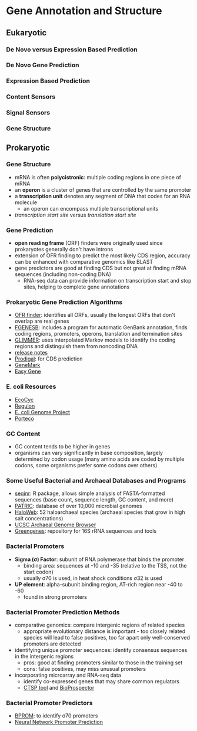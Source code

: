 # Gene Annotation and Structure
## Eukaryotic 
### De Novo versus Expression Based Prediction

### De Novo Gene Prediction

### Expression Based Prediction

### Content Sensors

### Signal Sensors

### Gene Structure

## Prokaryotic
### Gene Structure
- mRNA is often **polycistronic**: multiple coding regions in one piece of mRNA
- an **operon** is a cluster of genes that are controlled by the same promoter
- a **transcription unit** denotes any segment of DNA that codes for an RNA molecule
  - an operon can encompass multiple transcriptional units
- _transcription start site_ versus _translation start site_

### Gene Prediction
- **open reading frame** (ORF) finders were originally used since prokaryotes generally don't have introns
- extension of OFR finding to predict the most likely CDS region, accuracy can be enhanced with comparative genomics like BLAST
- gene predictors are good at finding CDS but not great at finding mRNA sequences (including non-coding DNA)
  -  RNA-seq data can provide information on transcription start and stop sites, helping to complete gene annotations

### Prokaryotic Gene Prediction Algorithms
- [OFR finder](https://www.ncbi.nlm.nih.gov/orffinder/): identifies all ORFs, usually the longest ORFs that don't overlap are real genes
- [FGENESB](http://www.softberry.com/berry.phtml?topic=fgenesb&group=programs&subgroup=gfindb): includes a program for automatic GenBank annotation, finds coding regions, promoters, operons, translation and termination sites
- [GLIMMER](http://ccb.jhu.edu/software/glimmer/index.shtml): uses interpolated Markov models to identify the coding regions and distinguish them from noncoding DNA
-   [release notes](https://ccb.jhu.edu/software/glimmer/glim302notes.pdf)
- [Prodigal](https://bmcbioinformatics.biomedcentral.com/articles/10.1186/1471-2105-11-119): for CDS prediction
- [GeneMark](http://exon.gatech.edu/GeneMark/gmhmmp.cgi)
- [Easy Gene](http://www.cbs.dtu.dk/services/EasyGene/)

### E. coli Resources
- [EcoCyc](https://ecocyc.org/)
- [Regulon](http://regulondb.ccg.unam.mx/)
- [E. coli Genome Project](https://www.genome.wisc.edu/)
- [Porteco](http://porteco.org/)

### GC Content
- GC content tends to be higher in genes
- organisms can vary significantly in base composition, largely determined by codon usage (many amino acids are coded by multiple codons, some organisms prefer some codons over others)

### Some Useful Bacterial and Archaeal Databases and Programs
- [seqinr](https://a-little-book-of-r-for-bioinformatics.readthedocs.io/en/latest/src/chapter1.html): R package, allows simple analysis of FASTA-formatted sequences (base count, sequence length, GC content, and more)
- [PATRIC](https://patricbrc.org/): database of over 10,000 microbial genomes
- [HaloWeb](https://halo.umbc.edu/): 52 haloarchaeal species (archaeal species that grow in high salt concentrations)
- [UCSC Archaeal Genome Browser](http://archaea.ucsc.edu/)
- [Greengenes](https://greengenes.lbl.gov/Download/): repository for 16S rRNA sequences and tools

### Bacterial Promoters
- **Sigma (σ) Factor**: subunit of RNA polymerase that binds the promoter
  - binding area: sequences at -10 and -35 (relative to the TSS, not the start codon)
  - usually σ70 is used, in heat shock conditions σ32 is used
- **UP element**: alpha-subunit binding region, AT-rich region near -40 to -60
  - found in strong promoters 

### Bacterial Promoter Prediction Methods
- comparative genomics: compare intergenic regions of related species
  - appropriate evolutionary distance is important - too closely related species will lead to false positives, too far apart only well-conserved promoters are detected
- identifying unique promoter sequences: identify consensus sequences in the intergenic regions
  - pros: good at finding promoters similar to those in the training set
  - cons: false positives, may miss unusual promoters
- incorporating microarray and RNA-seq data
  - identify co-expressed genes that may share common regulators 
  - [CTSP tool](http://cstp.molgen.mpg.de/) and [BioProspector](http://ai.stanford.edu/~xsliu/BioProspector/)

### Bacterial Promoter Predictors
- [BPROM](http://www.softberry.com/berry.phtml?topic=bprom&group=programs&subgroup=gfindb): to identify σ70 promoters
- [Neural Network Promoter Prediction](https://www.fruitfly.org/seq_tools/promoter.html)


